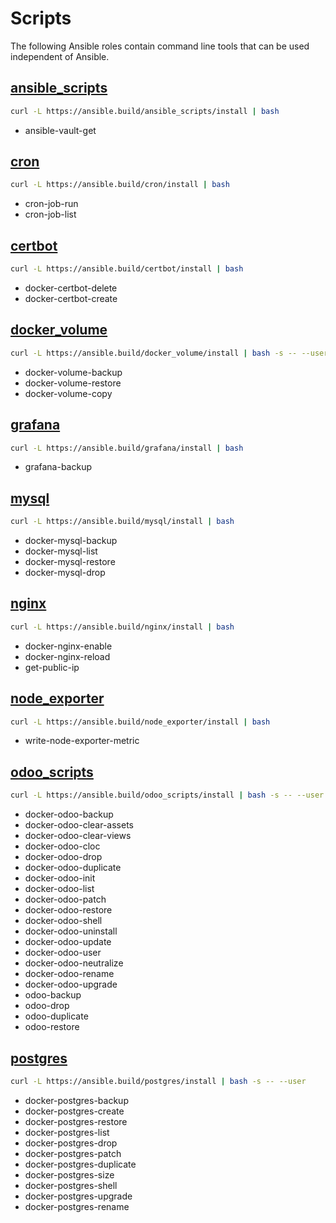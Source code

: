 # Scripts

The following Ansible roles contain command line tools that can be used independent of Ansible.

## [ansible_scripts](roles/ansible_scripts/README.md)

```bash
curl -L https://ansible.build/ansible_scripts/install | bash
```

- ansible-vault-get

## [cron](roles/cron/README.md)

```bash
curl -L https://ansible.build/cron/install | bash
```

- cron-job-run
- cron-job-list

## [certbot](roles/certbot/README.md)

```bash
curl -L https://ansible.build/certbot/install | bash
```

- docker-certbot-delete
- docker-certbot-create


## [docker_volume](roles/docker_volume/README.md)

```bash
curl -L https://ansible.build/docker_volume/install | bash -s -- --user
```

- docker-volume-backup
- docker-volume-restore
- docker-volume-copy


## [grafana](roles/grafana/README.md)

```bash
curl -L https://ansible.build/grafana/install | bash
```

- grafana-backup


## [mysql](roles/mysql/README.md)

```bash
curl -L https://ansible.build/mysql/install | bash
```

- docker-mysql-backup
- docker-mysql-list
- docker-mysql-restore
- docker-mysql-drop


## [nginx](roles/nginx/README.md)

```bash
curl -L https://ansible.build/nginx/install | bash
```

- docker-nginx-enable
- docker-nginx-reload
- get-public-ip


## [node_exporter](roles/node_exporter/README.md)

```bash
curl -L https://ansible.build/node_exporter/install | bash
```

- write-node-exporter-metric


## [odoo_scripts](roles/odoo_scripts/README.md)

```bash
curl -L https://ansible.build/odoo_scripts/install | bash -s -- --user
```

- docker-odoo-backup
- docker-odoo-clear-assets
- docker-odoo-clear-views
- docker-odoo-cloc
- docker-odoo-drop
- docker-odoo-duplicate
- docker-odoo-init
- docker-odoo-list
- docker-odoo-patch
- docker-odoo-restore
- docker-odoo-shell
- docker-odoo-uninstall
- docker-odoo-update
- docker-odoo-user
- docker-odoo-neutralize
- docker-odoo-rename
- docker-odoo-upgrade
- odoo-backup
- odoo-drop
- odoo-duplicate
- odoo-restore


## [postgres](roles/postgres/README.md)

```bash
curl -L https://ansible.build/postgres/install | bash -s -- --user
```

- docker-postgres-backup
- docker-postgres-create
- docker-postgres-restore
- docker-postgres-list
- docker-postgres-drop
- docker-postgres-patch
- docker-postgres-duplicate
- docker-postgres-size
- docker-postgres-shell
- docker-postgres-upgrade
- docker-postgres-rename
